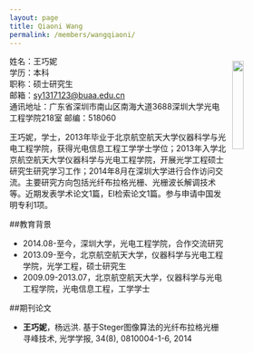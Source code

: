 ```yaml
---
layout: page
title: Qiaoni Wang
permalink: /members/wangqiaoni/
---
```


<a href="{{ site.baseurl }}/members/wangqiaoni/">
<img src="{{ site.baseurl }}/images/wangqiaoni-123x176.png" style="width: 20%; float: right; margin: 10px" />
</a>

姓名：王巧妮<br/>
学历：本科<br/>
职称：硕士研究生<br/>
邮箱：sy1317123@buaa.edu.cn<br/>
通讯地址：广东省深圳市南山区南海大道3688深圳大学光电工程学院218室
邮编：518060
    
 王巧妮，学士，2013年毕业于北京航空航天大学仪器科学与光电工程学院，获得光电信息工程工学学士学位；2013年入学北京航空航天大学仪器科学与光电工程学院，开展光学工程硕士研究生研究学习工作；2014年8月在深圳大学进行合作访问交流。主要研究方向包括光纤布拉格光栅、光栅波长解调技术等。近期发表学术论文1篇，EI检索论文1篇。参与申请中国发明专利1项。

##教育背景
 + 2014.08-至今，深圳大学，光电工程学院，合作交流研究
 + 2013.09-至今，北京航空航天大学，仪器科学与光电工程学院，光学工程，硕士研究生
 + 2009.09-2013.07，北京航空航天大学，仪器科学与光电工程学院，光电信息工程，工学学士
 
##期刊论文
 + **王巧妮**，杨远洪. 基于Steger图像算法的光纤布拉格光栅寻峰技术, 光学学报, 34(8), 0810004-1-6, 2014
